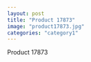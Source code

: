 ```yaml
---
layout: post
title: "Product 17873"
image: "product17873.jpg"
categories: "category1"
---
```

Product 17873
